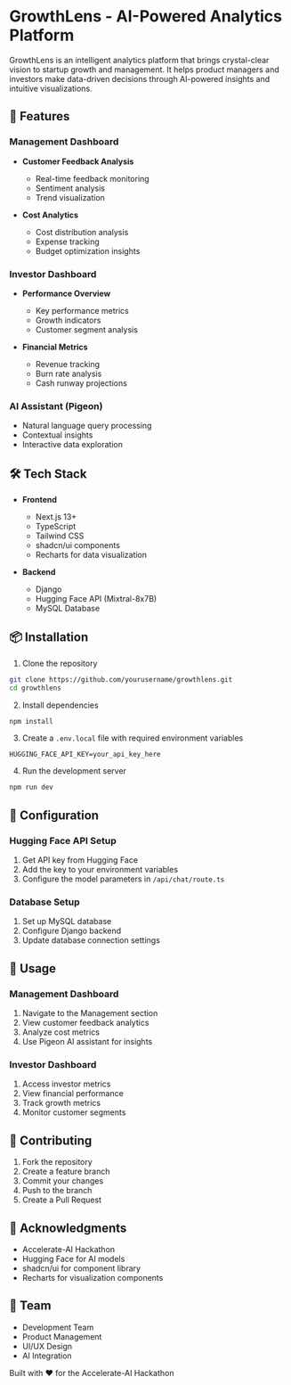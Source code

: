 # GrowthLens - AI-Powered Analytics Platform

GrowthLens is an intelligent analytics platform that brings crystal-clear vision to startup growth and management. It helps product managers and investors make data-driven decisions through AI-powered insights and intuitive visualizations.

## 🚀 Features

### Management Dashboard
- **Customer Feedback Analysis**
  - Real-time feedback monitoring
  - Sentiment analysis
  - Trend visualization

- **Cost Analytics**
  - Cost distribution analysis
  - Expense tracking
  - Budget optimization insights

### Investor Dashboard
- **Performance Overview**
  - Key performance metrics
  - Growth indicators
  - Customer segment analysis

- **Financial Metrics**
  - Revenue tracking
  - Burn rate analysis
  - Cash runway projections

### AI Assistant (Pigeon)
- Natural language query processing
- Contextual insights
- Interactive data exploration

## 🛠️ Tech Stack

- **Frontend**
  - Next.js 13+
  - TypeScript
  - Tailwind CSS
  - shadcn/ui components
  - Recharts for data visualization

- **Backend**
  - Django
  - Hugging Face API (Mixtral-8x7B)
  - MySQL Database

## 📦 Installation

1. Clone the repository
```bash
git clone https://github.com/yourusername/growthlens.git
cd growthlens
```

2. Install dependencies
```bash
npm install
```

3. Create a `.env.local` file with required environment variables
```env
HUGGING_FACE_API_KEY=your_api_key_here
```

4. Run the development server
```bash
npm run dev
```

## 🔧 Configuration

### Hugging Face API Setup
1. Get API key from Hugging Face
2. Add the key to your environment variables
3. Configure the model parameters in `/api/chat/route.ts`

### Database Setup
1. Set up MySQL database
2. Configure Django backend
3. Update database connection settings

## 📱 Usage

### Management Dashboard
1. Navigate to the Management section
2. View customer feedback analytics
3. Analyze cost metrics
4. Use Pigeon AI assistant for insights

### Investor Dashboard
1. Access investor metrics
2. View financial performance
3. Track growth metrics
4. Monitor customer segments

## 🤝 Contributing

1. Fork the repository
2. Create a feature branch
3. Commit your changes
4. Push to the branch
5. Create a Pull Request

## 🙏 Acknowledgments

- Accelerate-AI Hackathon
- Hugging Face for AI models
- shadcn/ui for component library
- Recharts for visualization components

## 👥 Team

- Development Team
- Product Management
- UI/UX Design
- AI Integration


Built with ❤️ for the Accelerate-AI Hackathon
